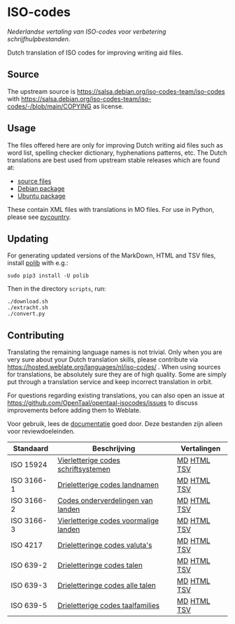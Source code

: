 # ISO-codes

_Nederlandse vertaling van ISO-codes voor verbetering schrijfhulpbestanden._

Dutch translation of ISO codes for improving writing aid files.

## Source

The upstream source is https://salsa.debian.org/iso-codes-team/iso-codes with
https://salsa.debian.org/iso-codes-team/iso-codes/-/blob/main/COPYING as
license.

## Usage

The files offered here are only for improving Dutch writing aid files such as
word list, spelling checker dictionary, hyphenations patterns, etc. The Dutch
translations are best used from upstream stable releases which are found at:
- [source files](https://salsa.debian.org/iso-codes-team/iso-codes/-/releases)
- [Debian package](https://packages.debian.org/search?keywords=iso-codes)
- [Ubuntu package](https://packages.ubuntu.com/search?keywords=iso-codes)

These contain XML files with translations in MO files. For use in Python,
please see [pycountry](https://pypi.org/project/pycountry/).

## Updating

For generating updated versions of the MarkDown, HTML and TSV files, install
[polib](https://pypi.org/project/polib/) with e.g.:

    sudo pip3 install -U polib

Then in the directory `scripts`, run:

    ./download.sh
    ./extracht.sh
    ./convert.py

## Contributing

Translating the remaining language names is not trivial. Only when you are
very sure about your Dutch translation skills, please contribute via
https://hosted.weblate.org/languages/nl/iso-codes/ . When using sources for
translations, be absolutely sure they are of high quality. Some are simply put
through a translation service and keep incorrect translation in orbit.

For questions regarding existing translations, you can also open an issue
at https://github.com/OpenTaal/opentaal-isocodes/issues to discuss
improvements before adding them to Weblate.

Voor gebruik, lees de [documentatie](https://github.com/opentaal/opentaal-isocodes) goed door. Deze bestanden zijn alleen voor reviewdoeleinden.

Standaard | Beschrijving | Vertalingen
---|---|---
ISO 15924 | [Vierletterige codes schriftsystemen](https://nl.wikipedia.org/wiki/ISO_15924) | [MD](md/iso_15924.md) [HTML](html/iso_15924.html) [TSV](tsv/iso_15924.tsv)
ISO 3166-1 | [Drieletterige codes landnamen](https://nl.wikipedia.org/wiki/ISO_3166-1) | [MD](md/iso_3166-1.md) [HTML](html/iso_3166-1.html) [TSV](tsv/iso_3166-1.tsv)
ISO 3166-2 | [Codes onderverdelingen van landen](https://nl.wikipedia.org/wiki/ISO_3166-2) | [MD](md/iso_3166-2.md) [HTML](html/iso_3166-2.html) [TSV](tsv/iso_3166-2.tsv)
ISO 3166-3 | [Vierletterige codes voormalige landen](https://nl.wikipedia.org/wiki/ISO_3166-3) | [MD](md/iso_3166-3.md) [HTML](html/iso_3166-3.html) [TSV](tsv/iso_3166-3.tsv)
ISO 4217 | [Drieletteringe codes valuta's](https://nl.wikipedia.org/wiki/ISO_4217) | [MD](md/iso_4217.md) [HTML](html/iso_4217.html) [TSV](tsv/iso_4217.tsv)
ISO 639-2 | [Drieletteringe codes talen](https://nl.wikipedia.org/wiki/ISO_639#ISO_639-2) | [MD](md/iso_639-2.md) [HTML](html/iso_639-2.html) [TSV](tsv/iso_639-2.tsv)
ISO 639-3 | [Drieletteringe codes alle talen](https://nl.wikipedia.org/wiki/ISO_639#ISO_639-3) | [MD](md/iso_639-3.md) [HTML](html/iso_639-3.html) [TSV](tsv/iso_639-3.tsv)
ISO 639-5 | [Drieletterige codes taalfamilies](https://en.wikipedia.org/wiki/ISO_639-5) | [MD](md/iso_639-5.md) [HTML](html/iso_639-5.html) [TSV](tsv/iso_639-5.tsv)
